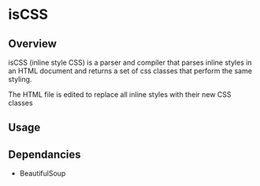 isCSS
=====

Overview
--------
isCSS (inline style CSS) is a parser and compiler that parses inline styles in an HTML document and returns a set of css classes that perform the same styling.

The HTML file is edited to replace all inline styles with their new CSS classes

Usage
-----

Dependancies
------------
* BeautifulSoup
